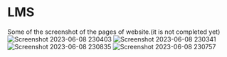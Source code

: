 # LMS
Some of the screenshot of the pages of website.(it is not completed yet)
![Screenshot 2023-06-08 230403](https://github.com/utsav-04/LMS/assets/100127451/372b0a90-60bf-4fd8-8631-7088993d48c8)
![Screenshot 2023-06-08 230341](https://github.com/utsav-04/LMS/assets/100127451/68d3257e-1bfc-4d87-a0ee-d07c7c050e96)
![Screenshot 2023-06-08 230835](https://github.com/utsav-04/LMS/assets/100127451/74cc0fe9-5bf5-4f74-b936-11359067dd4a)
![Screenshot 2023-06-08 230757](https://github.com/utsav-04/LMS/assets/100127451/80a133ed-f878-46dd-98c2-9698bbe97495)
